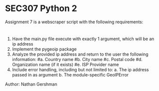 # SEC307 Python 2
Assignment 7 is a webscraper script with the following requirements:
#
1. Have the main.py file execute with exactly 1 argument, which will be an ip address
2. Implement the pygeoip package
3. Analyze the provided ip address and return to the user the following information:
  #a. Country name
  #b. City name
  #c. Postal code
  #d. Organization name (if it exists)
  #e. ISP Provider name
4. Include error handling, including but not limited to:
  a. The ip address passed in as argument
  b. The module-specific GeoIPError
  
Author: Nathan Gershman
